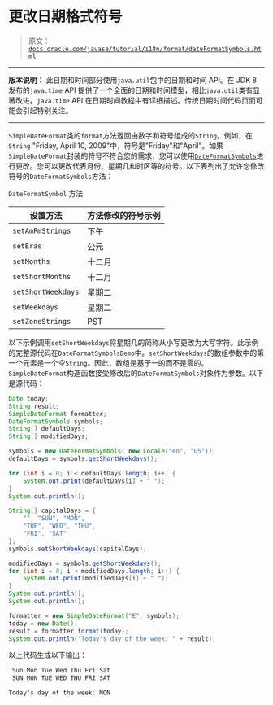# 更改日期格式符号

> 原文：[`docs.oracle.com/javase/tutorial/i18n/format/dateFormatSymbols.html`](https://docs.oracle.com/javase/tutorial/i18n/format/dateFormatSymbols.html)

* * *

**版本说明：** 此日期和时间部分使用`java.util`包中的日期和时间 API。在 JDK 8 发布的`java.time` API 提供了一个全面的日期和时间模型，相比`java.util`类有显著改进。`java.time` API 在日期时间教程中有详细描述。传统日期时间代码页面可能会引起特别关注。

* * *

`SimpleDateFormat`类的`format`方法返回由数字和符号组成的`String`。例如，在`String` "Friday, April 10, 2009"中，符号是"Friday"和"April"。如果`SimpleDateFormat`封装的符号不符合您的需求，您可以使用[`DateFormatSymbols`](https://docs.oracle.com/javase/8/docs/api/java/text/DateFormatSymbols.html)进行更改。您可以更改代表月份、星期几和时区等的符号。以下表列出了允许您修改符号的`DateFormatSymbols`方法：

`DateFormatSymbol` 方法

| 设置方法 | 方法修改的符号示例 |
| --- | --- |
| `setAmPmStrings` | 下午 |
| `setEras` | 公元 |
| `setMonths` | 十二月 |
| `setShortMonths` | 十二月 |
| `setShortWeekdays` | 星期二 |
| `setWeekdays` | 星期二 |
| `setZoneStrings` | PST |

以下示例调用`setShortWeekdays`将星期几的简称从小写更改为大写字符。此示例的完整源代码在`DateFormatSymbolsDemo`中。`setShortWeekdays`的数组参数中的第一个元素是一个空`String`。因此，数组是基于一的而不是零的。`SimpleDateFormat`构造函数接受修改后的`DateFormatSymbols`对象作为参数。以下是源代码：

```java
Date today;
String result;
SimpleDateFormat formatter;
DateFormatSymbols symbols;
String[] defaultDays;
String[] modifiedDays;

symbols = new DateFormatSymbols( new Locale("en", "US"));
defaultDays = symbols.getShortWeekdays();

for (int i = 0; i < defaultDays.length; i++) {
    System.out.print(defaultDays[i] + " ");
}
System.out.println();

String[] capitalDays = {
    "", "SUN", "MON",
    "TUE", "WED", "THU",
    "FRI", "SAT"
};
symbols.setShortWeekdays(capitalDays);

modifiedDays = symbols.getShortWeekdays();
for (int i = 0; i < modifiedDays.length; i++) {
    System.out.print(modifiedDays[i] + " ");
}
System.out.println();
System.out.println();

formatter = new SimpleDateFormat("E", symbols);
today = new Date();
result = formatter.format(today);
System.out.println("Today's day of the week: " + result);

```

以上代码生成以下输出：

```java
 Sun Mon Tue Wed Thu Fri Sat 
 SUN MON TUE WED THU FRI SAT 

Today's day of the week: MON

```
